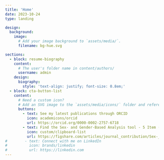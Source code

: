 ```yaml
---
title: 'Home'
date: 2023-10-24
type: landing

design:
  background:
    image:
      # Add your image background to `assets/media/`.
      filename: bg-hue.svg

sections:
  - block: resume-biography
    content:
      # The user's folder name in content/authors/
      username: admin
    design:
      biography:
        style: 'text-align: justify; font-size: 0.8em;'
  - block: cta-button-list
    content:
      # Need a custom icon?
      # Add an SVG image to the `assets/media/icons/` folder and reference it in the `icon` field below
      buttons:
        - text: See my latest publications through ORCID
          icon: academicons/orcid
          url: https://orcid.org/0000-0002-2757-6718
        - text: Find the Sex- and Gender-Based Analysis tool - 5 Item (SGBA-5) here
          icon: custom/clipboard-list
          url: https://figshare.com/articles/journal_contribution/Sex-_and_gender-based_analysis_tool_5-item_v1_0_/29090615?file=54611480
#        - text: Connect with me on LinkedIn
#          icon: brands/linkedin
#          url: https://linkedin.com
---
```

